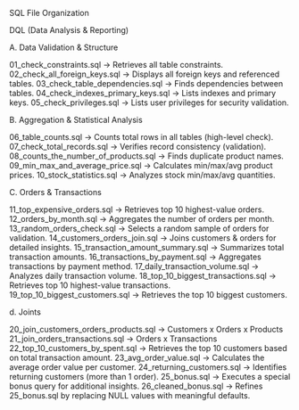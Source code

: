 SQL File Organization
 
DQL (Data Analysis & Reporting)

A. Data Validation & Structure

01_check_constraints.sql → Retrieves all table constraints.
02_check_all_foreign_keys.sql → Displays all foreign keys and referenced tables.
03_check_table_dependencies.sql → Finds dependencies between tables.
04_check_indexes_primary_keys.sql → Lists indexes and primary keys.
05_check_privileges.sql → Lists user privileges for security validation.

B. Aggregation & Statistical Analysis

06_table_counts.sql → Counts total rows in all tables (high-level check).
07_check_total_records.sql → Verifies record consistency (validation).
08_counts_the_number_of_products.sql → Finds duplicate product names.
09_min_max_and_average_price.sql → Calculates min/max/avg product prices.
10_stock_statistics.sql → Analyzes stock min/max/avg quantities.

C. Orders & Transactions

11_top_expensive_orders.sql → Retrieves top 10 highest-value orders.
12_orders_by_month.sql → Aggregates the number of orders per month.
13_random_orders_check.sql → Selects a random sample of orders for validation.
14_customers_orders_join.sql → Joins customers & orders for detailed insights.
15_transaction_amount_summary.sql → Summarizes total transaction amounts.
16_transactions_by_payment.sql → Aggregates transactions by payment method.
17_daily_transaction_volume.sql → Analyzes daily transaction volume.
18_top_10_biggest_transactions.sql → Retrieves top 10 highest-value transactions.
19_top_10_biggest_customers.sql → Retrieves the top 10 biggest customers.

d. Joints

20_join_customers_orders_products.sql → Customers x Orders x Products
21_join_orders_transactions.sql   → Orders x Transactions
22_top_10_customers_by_spent.sql → Retrieves the top 10 customers based on total transaction amount.
23_avg_order_value.sql → Calculates the average order value per customer.
24_returning_customers.sql → Identifies returning customers (more than 1 order).
25_bonus.sql → Executes a special bonus query for additional insights.
26_cleaned_bonus.sql → Refines 25_bonus.sql by replacing NULL values with meaningful defaults. 